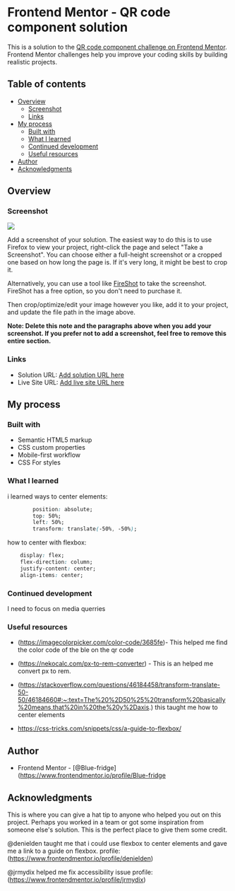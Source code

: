 # Frontend Mentor - QR code component solution

This is a solution to the [QR code component challenge on Frontend Mentor](https://www.frontendmentor.io/challenges/qr-code-component-iux_sIO_H). Frontend Mentor challenges help you improve your coding skills by building realistic projects. 

## Table of contents

- [Overview](#overview)
  - [Screenshot](#screenshot)
  - [Links](#links)
- [My process](#my-process)
  - [Built with](#built-with)
  - [What I learned](#what-i-learned)
  - [Continued development](#continued-development)
  - [Useful resources](#useful-resources)
- [Author](#author)
- [Acknowledgments](#acknowledgments)

## Overview

### Screenshot

![](./screenshot.jpg)

Add a screenshot of your solution. The easiest way to do this is to use Firefox to view your project, right-click the page and select "Take a Screenshot". You can choose either a full-height screenshot or a cropped one based on how long the page is. If it's very long, it might be best to crop it.

Alternatively, you can use a tool like [FireShot](https://getfireshot.com/) to take the screenshot. FireShot has a free option, so you don't need to purchase it. 

Then crop/optimize/edit your image however you like, add it to your project, and update the file path in the image above.

**Note: Delete this note and the paragraphs above when you add your screenshot. If you prefer not to add a screenshot, feel free to remove this entire section.**

### Links

- Solution URL: [Add solution URL here](https://your-solution-url.com)
- Live Site URL: [Add live site URL here](https://your-live-site-url.com)

## My process

### Built with

- Semantic HTML5 markup
- CSS custom properties
- Mobile-first workflow
- CSS For styles


### What I learned

i learned ways to center elements:

```css
        position: absolute;
        top: 50%;
        left: 50%;
        transform: translate(-50%, -50%);
```
how to center with flexbox:

```css
    display: flex;
    flex-direction: column;
    justify-content: center;
    align-items: center;
```

### Continued development

I need to focus on media querries

### Useful resources

- (https://imagecolorpicker.com/color-code/3685fe)- This helped me find the color code of the ble on the qr code
- (https://nekocalc.com/px-to-rem-converter) - This is an helped me  convert px to rem.

- (https://stackoverflow.com/questions/46184458/transform-translate-50-50/46184660#:~:text=The%20%2D50%25%20transform%20basically%20means,that%20in%20the%20y%2Daxis.) this taught me how to center elements

- https://css-tricks.com/snippets/css/a-guide-to-flexbox/

## Author

- Frontend Mentor - [@Blue-fridge](https://www.frontendmentor.io/profile/Blue-fridge

## Acknowledgments

This is where you can give a hat tip to anyone who helped you out on this project. Perhaps you worked in a team or got some inspiration from someone else's solution. This is the perfect place to give them some credit.

@denielden taught me that i could use flexbox to center elements and gave me a link to a guide on flexbox.
profile: (https://www.frontendmentor.io/profile/denielden)

@jrmydix helped me fix accessibility issue
profile: (https://www.frontendmentor.io/profile/jrmydix)



